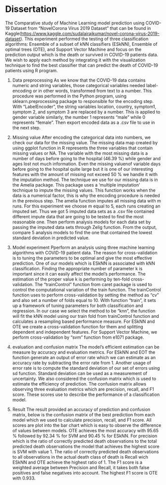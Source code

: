 # Dissertation
The Comparative study of Machine Learning model prediction using COVID-19 Dataset from “NovelCorona Virus 2019 Dataset” that can be found in
Kaggle(https://www.kaggle.com/sudalairajkumar/novel-corona-virus-2019-dataset).
This experiment performed the testing of three classification algorithms: Ensemble of a subset of
kNN classifiers (ESkNN), Ensemble of optimal trees (OTE), and Support Vector Machine and focus
on the prediction output which is the death or survived in COVID-19 patients data. We wish
to apply each method by integrating it with the visualization technique to find the best classifier
that can predict the death of COVID-19 patients using R program.

1) Data preprocessing
As we know that the COVID-19 data contains numeric and string variables, those categorical variables
needed label-encoding or in other words, transformed from text to a number. This procedure was performed in the Python program, using sklearn.preprocessing package to responsible for the encoding step. With “LabelEncoder”, the string variables location, country, symptom1,
symptom 2, and symptom 3 are replaced by a number. This is applied to gender variable similarly, the number 1 represents “male” while 0 represents “female”. Then export encoded data as a .csv file to use in the next step. 

2) Missing value
After encoding the categorical data into numbers, we check our data for the missing value. The missing data map created by using ggplot function in R represents the three variables that contain missing values or NA. The variable with the most missing data is a number of days before going to the hospital (46.39 %) while gender and ages lost not much information. Even the missing valuenof variable days before going to the hospital quite large but it is one of our interesting features with
the amount of missing not exceed 50 % we handle it with the imputation method. The technique we use for our missing data is in the Amelia package. This package uses a ‘multiple imputation’ technique to impute the missing values. This function works when the data is a numerical factor, this is why the encoding procedure is needed in the previous step.
The amelia function imputes all missing data with m runs. For this experiment we choose m equal to 5, each runs creating an imputed set. Thus we got 5 imputed data sets as a .csv file contained different impute data that are going to be tested to find the most reasonable one. Then perform analysis models for each data set by passing the imputed data sets through Zelig function. From the output, compare 5 analysis models to find the one that contained the lowest standard deviation in predicted value. 

3) Model experiment
Pperform an analysis using three machine learning algorithms with COVID-19 patient data. The reason for cross-validation is to tuning the parameters to be optimal and give the most effective prediction. One of our models which is ESkNN is associated with kNN classification. Finding the appropriate number of parameter k is important since it can
easily affect the model’s performance. The estimation of the proper value k is performing by ten-fold cross-validation. The “trainControl” function from caret
package is used to control the computational variation of the train function. The trainControl function uses to perform cross-validation by setting the method as “cv” and also set a number of folds equal to 10. With function “train”, it sets up a framework of tuning parameters for both classification and regression. In our case we select the method to be “knn”, the function will fit the kNN model using our train fold from trainControl function and calculates a resampling based performance measure. For ESkNN and OTE we create a cross-validation function for them and splitting dependent and independent features. For Support Vector Machine, we perform cross-validation by “svm” function from e1071 package.

4) evaluation and confusion matrix
The model’s efficient estimation can be measure by accuracy and evaluation metrics. For ESkNN and EOT the function generate an output of error rate which we can estimate as an accuracy rate by subtracting the error rate from 1. Another usage of error rate is to compute the standard deviation of our set of errors using sd function. Standard deviation can be used as a measurement of uncertainty. We also considered the confusion matrix which is used to estimate the efficiency of prediction. The confusion matrix allows observing three evaluation metrics which are precision, recall, and F1 score. These scores use to describe the performance of a classification model.

5) Result
The result provided an accuracy of prediction and confusion matrix, below is the confusion matrix of the best prediction from each model which we used to calculate precision, recall, and F1 score. All scores are plot into the bar chart which is easy to observe the difference of values between models.
OTE achieves the most accuracy with 95.65 % followed by 92.34 % for SVM and 90.45 % for ESkNN. For precision which is the ratio of correctly predicted death observations
to the total predicted death observations the model that achieves the highest score is SVM with value 1. The ratio of correctly predicted death observations to all observations in the actual death class of death is Recall wich ESkNN and OTE achieve the highest ratio of 1. The F1 score is a weighted average between Precision and Recall, it takes both false positives and false negatives into account. The highest F1 score is OTE with 0.933.
